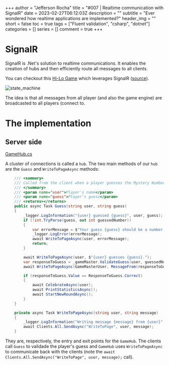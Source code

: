 +++
author = "Jefferson Rocha"
title = "#007 | Realtime communication with SignalR"
date = 2023-02-27T06:12:03Z
description = ""
subtitle = "Ever wondered how realtime applications are implemented?"
header_img = ""
short = false
toc = true
tags = ["Fluent validation", "csharp", "dotnet"]
categories = []
series = []
comment = true
+++

# SignalR

SignalR is .Net's solution to realtime communications. It enables the creation of hubs and then efficiently route all messages to all clients.

You can checkout this [Hi-Lo Game](https://hi-lo-game.azurewebsites.net) which leverages SignalR ([source](https://github.com/JeffersonAmori/HighLowGame)).

![state_machine](../../../images/Posts/007/Hi-Lo-Game.png)

The idea is that all messages from all player (and also the game engine) are broadcasted to all players (connect to.

# The implementation

## Server side

[GameHub.cs](https://github.com/JeffersonAmori/HighLowGame/blob/master/HighLowGame/Hubs/GameHub.cs)

A cluster of connections is called a `hub`. The two main methods of our `hub` are the `Guess` and `WriteToPageAsync` methods:

```csharp
    /// <summary>
    /// Called from the client when a player guesses the Mystery Number.
    /// </summary>
    /// <param name="user">Player's name</param>
    /// <param name="guess">Player's guess</param>
    /// <returns></returns>
    public async Task Guess(string user, string guess)
    {
        _logger.LogInformation("{user} guessed {guess}", user, guess);
        if (!int.TryParse(guess, out int guessedNumber))
        {
            var errorMessage = $"Your guess {guess} should be a number (ex: 10).";
            _logger.LogError(errorMessage);
            await WriteToPageAsync(user, errorMessage);
            return;
        }

        await WriteToPageAsync(user, $"{user} guesses {guess}.");
        var responseToGuess = _gameMaster.ValidateGuess(user, guessedNumber);
        await WriteToPageAsync(GameMasterUser, MessageFrom(responseToGuess));

        if (responseToGuess.Value == ResponseToGuess.Correct)
        {
            await CelebrateAsync(user);
            await PrintStatisticsAsync();
            await StartNewRoundAsync();
        }
    }

    private async Task WriteToPageAsync(string user, string message)
    {
        _logger.LogInformation("Writing message {message} from {user}", message, user);
        await Clients.All.SendAsync("WriteToPage", user, message);
    }
```

They are, respectively, the entry and exit points for the `GameHub`. 
The clients call `Guess` to validade the player's guess and `GameHub` uses `WriteToPageAsync` to communicate back with the clients
(note the `await Clients.All.SendAsync("WriteToPage", user, message);` call).

